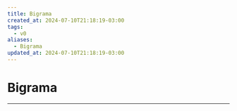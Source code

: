 ```yaml
---
title: Bigrama
created_at: 2024-07-10T21:18:19-03:00
tags:
  - v0
aliases:
  - Bigrama
updated_at: 2024-07-10T21:18:19-03:00
---
```

# Bigrama
---

